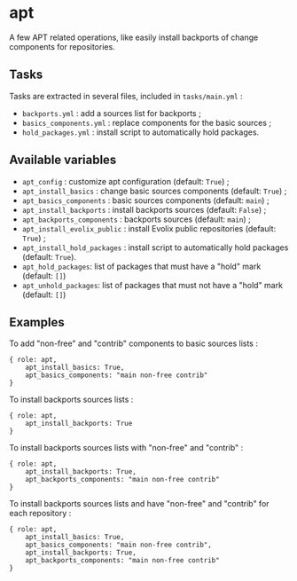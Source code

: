 # apt

A few APT related operations, like easily install backports of change components for repositories.

## Tasks

Tasks are extracted in several files, included in `tasks/main.yml` :

* `backports.yml` : add a sources list for backports ;
* `basics_components.yml` : replace components for the basic sources ;
* `hold_packages.yml` : install script to automatically hold packages.

## Available variables

* `apt_config` : customize apt configuration (default: `True`) ;
* `apt_install_basics` : change basic sources components (default: `True`) ;
* `apt_basics_components` : basic sources components (default: `main`) ;
* `apt_install_backports` : install backports sources (default: `False`) ;
* `apt_backports_components` : backports sources (default: `main`) ;
* `apt_install_evolix_public` : install Evolix public repositories (default: `True`) ;
* `apt_install_hold_packages` : install script to automatically hold packages (default: `True`).
* `apt_hold_packages`: list of packages that must have a "hold" mark (default: `[]`)
* `apt_unhold_packages`: list of packages that must not have a "hold" mark (default: `[]`)

## Examples

To add "non-free" and "contrib" components to basic sources lists :

```
{ role: apt,
    apt_install_basics: True,
    apt_basics_components: "main non-free contrib"
}
```

To install backports sources lists :

```
{ role: apt,
    apt_install_backports: True
}
```

To install backports sources lists with "non-free" and "contrib" :

```
{ role: apt,
    apt_install_backports: True,
    apt_backports_components: "main non-free contrib"
}
```

To install backports sources lists and have "non-free" and "contrib" for each repository :

```
{ role: apt,
    apt_install_basics: True,
    apt_basics_components: "main non-free contrib",
    apt_install_backports: True,
    apt_backports_components: "main non-free contrib"
}
```
